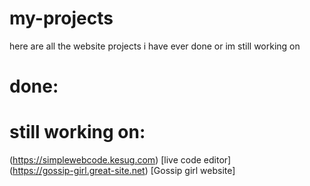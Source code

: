 # my-projects
here are all the website projects i have ever done or im still working on

# done:

# still working on:
(https://simplewebcode.kesug.com) [live code editor]
<br>
(https://gossip-girl.great-site.net) [Gossip girl website]
